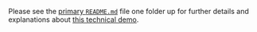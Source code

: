 Please see the [primary `README.md`](../README.md) file one folder up for further details and explanations about [this technical demo](../README.md#demo-07-coverage-reports-combined).

